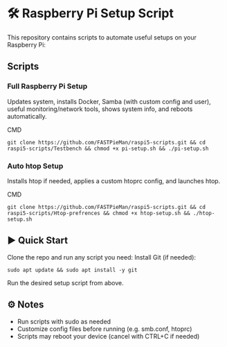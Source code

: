 # 🛠 Raspberry Pi Setup Script
This repository contains scripts to automate useful setups on your Raspberry Pi:

## Scripts
### Full Raspberry Pi Setup
Updates system, installs Docker, Samba (with custom config and user), useful monitoring/network tools, shows system info, and reboots automatically.

CMD
```
git clone https://github.com/FASTPieMan/raspi5-scripts.git && cd raspi5-scripts/Testbench && chmod +x pi-setup.sh && ./pi-setup.sh
```



### Auto htop Setup
Installs htop if needed, applies a custom htoprc config, and launches htop.

CMD
```
git clone https://github.com/FASTPieMan/raspi5-scripts.git && cd raspi5-scripts/Htop-prefrences && chmod +x htop-setup.sh && ./htop-setup.sh
```

## ▶️ Quick Start
Clone the repo and run any script you need:
Install Git (if needed):
```
sudo apt update && sudo apt install -y git
```
Run the desired setup script from above.

## ⚙️ Notes
- Run scripts with sudo as needed
- Customize config files before running (e.g. smb.conf, htoprc)
- Scripts may reboot your device (cancel with CTRL+C if needed)

